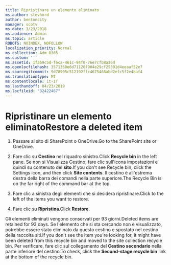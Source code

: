 ```yaml
---
title: Ripristinare un elemento eliminato
ms.author: stevhord
author: bentoncity
manager: scotv
ms.date: 3/23/2018
ms.audience: Admin
ms.topic: article
ROBOTS: NOINDEX, NOFOLLOW
localization_priority: Normal
ms.collection: Adm_O365
ms.custom: ''
ms.assetid: 1fab9c5d-f6ca-461c-94f0-76e7cfb8a26d
ms.openlocfilehash: 3571360e6d71120f904e29cf25301d4eeaaf52e7
ms.sourcegitcommit: 9d78905c512192ffc4675468abd2efc5f2e4baf4
ms.translationtype: MT
ms.contentlocale: it-IT
ms.lasthandoff: 04/23/2019
ms.locfileid: "32422467"
---
```

# <a name="restore-a-deleted-item"></a><span data-ttu-id="56015-102">Ripristinare un elemento eliminato</span><span class="sxs-lookup"><span data-stu-id="56015-102">Restore a deleted item</span></span>

1. <span data-ttu-id="56015-103">Passare al sito di SharePoint o OneDrive.</span><span class="sxs-lookup"><span data-stu-id="56015-103">Go to the SharePoint site or OneDrive.</span></span>
    
2. <span data-ttu-id="56015-104">Fare clic su **Cestino** nel riquadro sinistro.</span><span class="sxs-lookup"><span data-stu-id="56015-104">Click **Recycle bin** in the left pane.</span></span> <span data-ttu-id="56015-105">Se non si Visualizza Cestino, fare clic sull'icona impostazioni e quindi su contenuto del **sito**.</span><span class="sxs-lookup"><span data-stu-id="56015-105">If you don't see Recycle bin, click the Settings icon, and then click **Site contents**.</span></span> <span data-ttu-id="56015-106">Il cestino è all'estrema destra della barra dei comandi nella parte superiore.</span><span class="sxs-lookup"><span data-stu-id="56015-106">The Recycle Bin is on the far right of the command bar at the top.</span></span>
    
3. <span data-ttu-id="56015-107">Fare clic a sinistra degli elementi che si desidera ripristinare.</span><span class="sxs-lookup"><span data-stu-id="56015-107">Click to the left of the items you want to restore.</span></span>
    
4. <span data-ttu-id="56015-108">Fare clic su **Ripristina**.</span><span class="sxs-lookup"><span data-stu-id="56015-108">Click **Restore**.</span></span>
    
<span data-ttu-id="56015-109">Gli elementi eliminati vengono conservati per 93 giorni.</span><span class="sxs-lookup"><span data-stu-id="56015-109">Deleted items are retained for 93 days.</span></span> <span data-ttu-id="56015-110">Se l'elemento che si sta cercando non è visualizzato, potrebbe essere stato eliminato da questo cestino e spostato nel cestino della raccolta siti.</span><span class="sxs-lookup"><span data-stu-id="56015-110">If you don't see the item you're looking for, it might have been deleted from this recycle bin and moved to the site collection recycle bin.</span></span> <span data-ttu-id="56015-111">Per verificare, fare clic sul collegamento del **Cestino secondario** nella parte inferiore del cestino.</span><span class="sxs-lookup"><span data-stu-id="56015-111">To check, click the **Second-stage recycle bin** link at the bottom of the recycle bin.</span></span> 
  

